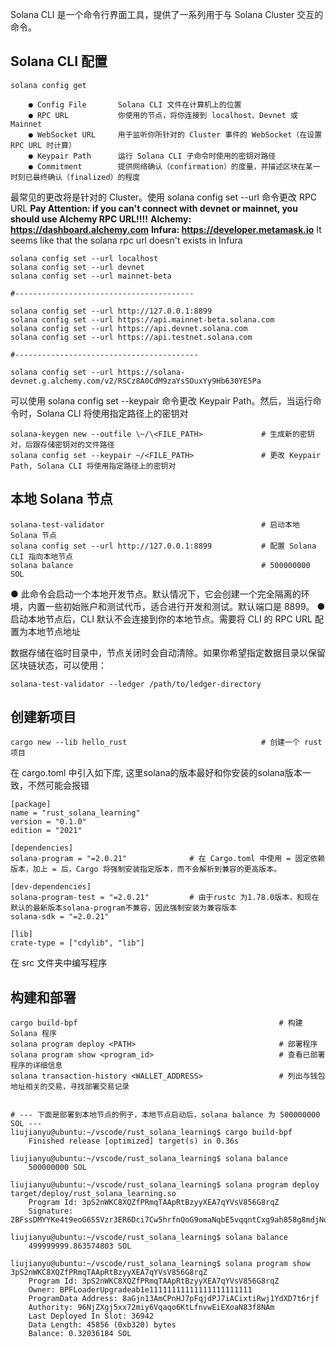 Solana CLI 是一个命令行界面工具，提供了一系列用于与 Solana Cluster 交互的命令。

## Solana CLI 配置
```shell
solana config get

    ● Config File       Solana CLI 文件在计算机上的位置
    ● RPC URL           你使用的节点，将你连接到 localhost、Devnet 或 Mainnet
    ● WebSocket URL     用于监听你所针对的 Cluster 事件的 WebSocket（在设置 RPC URL 时计算）
    ● Keypair Path      运行 Solana CLI 子命令时使用的密钥对路径
    ● Commitment        提供网络确认（confirmation）的度量，并描述区块在某一时刻已最终确认（finalized）的程度
```

最常见的更改将是针对的 Cluster。使用 solana config set --url 命令更改 RPC URL
**Pay Attention: if you can't connect with devnet or mainnet, you should use Alchemy RPC URL!!!!**
**Alchemy: https://dashboard.alchemy.com**
**Infura: https://developer.metamask.io**
It seems like that the solana rpc url doesn't exists in Infura
```shell
solana config set --url localhost 
solana config set --url devnet 
solana config set --url mainnet-beta

#----------------------------------------

solana config set --url http://127.0.0.1:8899
solana config set --url https://api.mainnet-beta.solana.com
solana config set --url https://api.devnet.solana.com
solana config set --url https://api.testnet.solana.com

#-----------------------------------------

solana config set --url https://solana-devnet.g.alchemy.com/v2/RSCz8A0CdM9zaYsSOuxYy9Hb630YE5Pa

```

可以使用 solana config set --keypair 命令更改 Keypair Path。然后，当运行命令时，Solana CLI 将使用指定路径上的密钥对
```shell
solana-keygen new --outfile \~/\<FILE_PATH>             # 生成新的密钥对，后跟存储密钥对的文件路径
solana config set --keypair ~/<FILE_PATH>               # 更改 Keypair Path, Solana CLI 将使用指定路径上的密钥对
```

## 本地 Solana 节点
```shell
solana-test-validator                                   # 启动本地 Solana 节点
solana config set --url http://127.0.0.1:8899           # 配置 Solana CLI 指向本地节点
solana balance                                          # 500000000 SOL
```
● 此命令会启动一个本地开发节点。默认情况下，它会创建一个完全隔离的环境，内置一些初始账户和测试代币，适合进行开发和测试。默认端口是 8899。
● 启动本地节点后，CLI 默认不会连接到你的本地节点。需要将 CLI 的 RPC URL 配置为本地节点地址

数据存储在临时目录中，节点关闭时会自动清除。如果你希望指定数据目录以保留区块链状态，可以使用：
```shell
solana-test-validator --ledger /path/to/ledger-directory
```

## 创建新项目
```shell
cargo new --lib hello_rust                              # 创建一个 rust项目
```

在 cargo.toml 中引入如下库, 这里solana的版本最好和你安装的solana版本一致，不然可能会报错

```
[package]
name = "rust_solana_learning"
version = "0.1.0"
edition = "2021"

[dependencies]
solana-program = "=2.0.21"              # 在 Cargo.toml 中使用 = 固定依赖版本，加上 = 后，Cargo 将强制安装指定版本，而不会解析到兼容的更高版本。

[dev-dependencies]
solana-program-test = "=2.0.21"         # 由于rustc 为1.78.0版本，和现在默认的最新版本solana-program不兼容，因此强制安装为兼容版本
solana-sdk = "=2.0.21"

[lib]
crate-type = ["cdylib", "lib"]
```
在 src 文件夹中编写程序

## 构建和部署
```shell
cargo build-bpf                                             # 构建 Solana 程序
solana program deploy <PATH>                                # 部署程序
solana program show <program_id>                            # 查看已部署程序的详细信息
solana transaction-history <WALLET_ADDRESS>                 # 列出与钱包地址相关的交易，寻找部署交易记录


# --- 下面是部署到本地节点的例子，本地节点启动后，solana balance 为 500000000 SOL ---
liujianyu@ubuntu:~/vscode/rust_solana_learning$ cargo build-bpf
    Finished release [optimized] target(s) in 0.36s

liujianyu@ubuntu:~/vscode/rust_solana_learning$ solana balance
    500000000 SOL

liujianyu@ubuntu:~/vscode/rust_solana_learning$ solana program deploy target/deploy/rust_solana_learning.so 
    Program Id: 3pS2nWKC8XQZfPRmqTAApRtBzyyXEA7qYVsV856G8rqZ
    Signature: 2BFssDMYYKe4t9eoG6SSVzr3ER6Dci7Cw5hrfnQoG9omaNqbE5vqqntCxg9ah858g8mdjNqJYDaKcfeR2qPk8T2b

liujianyu@ubuntu:~/vscode/rust_solana_learning$ solana balance
    499999999.863574803 SOL

liujianyu@ubuntu:~/vscode/rust_solana_learning$ solana program show 3pS2nWKC8XQZfPRmqTAApRtBzyyXEA7qYVsV856G8rqZ
    Program Id: 3pS2nWKC8XQZfPRmqTAApRtBzyyXEA7qYVsV856G8rqZ
    Owner: BPFLoaderUpgradeab1e11111111111111111111111
    ProgramData Address: 8aGjn13AmCPnHJ7pFqjdPJ7iACixtiRwj1YdXD7t6rjf
    Authority: 96NjZXgj5xx72miy6Vqaqo6KtLfnvwEiEXoaN83f8NAm
    Last Deployed In Slot: 36942
    Data Length: 45856 (0xb320) bytes
    Balance: 0.32036184 SOL
```
